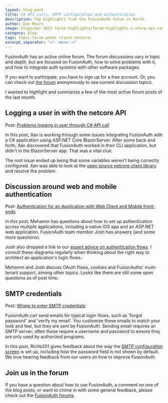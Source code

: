 ```yaml
---
layout: blog-post
title: C# API calls, SMTP configuration and authentication 
description: Top highlights from the FusionAuth forum in March.
author: Dan Moore
image: blogs/mar-2021-forum-highlights/forum-highlights-c-sharp-api-calls-smtp-configuration-and-authentication-header-image.png
category: blog
tags: topic-forum-posts client-netcore
excerpt_separator: "<!--more-->"
---
```


FusionAuth has an active online forum. The forum discussions vary in topic and depth, but are focused on FusionAuth, how to solve problems with it, and how to integrate auth systems with other software packages.

<!--more-->

If you want to participate, you have to sign up for a free account. Or, you can check out [the forum](/community/forum/) anonymously to see current discussion topics. 

I wanted to highlight and summarize a few of the most active forum posts of the last month.

## Logging a user in with the netcore API

Post: [Problems logging in user through C# API call](https://fusionauth.io/community/forum/topic/867/problems-logging-in-user-through-c-api-call)

In this post, Xan is working through some issues integrating FusionAuth with a C# application using ASP.NET Core BlazorServer. After some back and forth, Xan discovered that FusionAuth worked in their CLI application, but didn't in the BlazorServer app. That was a vital clue.

The root issue ended up being that some variables weren't being correctly configured. Xan was able to look at the [open source netcore client library](https://github.com/FusionAuth/fusionauth-netcore-client/) and resolve the problem.

## Discussion around web and mobile authentication

Post: [Authentication for an Application with Web Client and Mobile front-ends](https://fusionauth.io/community/forum/topic/900/authentication-for-an-application-with-web-client-and-mobile-front-ends)

In this post, Mehamm has questions about how to set up authentication across multiple applications, including a native iOS app and an ASP.NET web application. FusionAuth team member Josh has answers (and some more questions). 

Josh also dropped a link to our [expert advice on authentication flows](https://fusionauth.io/learn/expert-advice/authentication/login-authentication-workflows/). I consult these diagrams regularly when thinking about the right way to architect an application's login flows.

Mehamm and Josh discuss OAuth flows, cookies and FusionAuths' multi-tenant support, among other topics. Looks like there are still some open questions as of post time.

## SMTP credentials

Post: [Where to enter SMTP credentials](https://fusionauth.io/community/forum/842/where-to-enter-smtp-credentials)

FusionAuth can send emails for typical login flows, such as 'forgot password' and 'verify my email'. You customize these emails to match your look and feel, but they are sent by FusionAuth. Sending email requires an SMTP server; often these require a username and password to ensure they are only used by authorized programs. 

In this post, Richb201 gives feedback about the way the [SMTP configuration screen](https://fusionauth.io/docs/v1/tech/core-concepts/tenants/#email) is set up, including how the password field is not shown by default. We love hearing feedback from our users on how to improve FusionAuth.

## Join us in the forum

If you have a question about how to use FusionAuth, a comment on one of the blog posts, or want to chime in with some general feedback, please check out the [FusionAuth forums](https://fusionauth.io/community/forum/).


